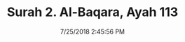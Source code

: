 ---
title       : "Surah 2. Al-Baqara, Ayah 113"
date        : 7/25/2018 2:45:56 PM
draft       : false
type        : "quran"
layout      : "compare"
BookCode    : "CMP"
SurahNumber : "2"
AyahNumber  : "113"
TotalAyah   : "286"
---